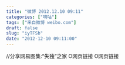 ```yaml
---
title: "微博 2012.12.10 09:11"
categories: ["嘀咕"]
tags: ["来自微博 weibo.com"]
draft: false
slug: "iyTFSb"
date: "2012-12-10 09:11:00"
---
```


<p>//分享网易图集:“失独”之家 O网页链接 O网页链接 ​​​​</p>
